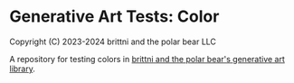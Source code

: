 # Generative Art Tests: Color

Copyright (C) 2023-2024 brittni and the polar bear LLC

A repository for testing colors in [brittni and the polar bear's generative art library](https://github.com/brittni-and-the-polar-bear/generative-art-library).

